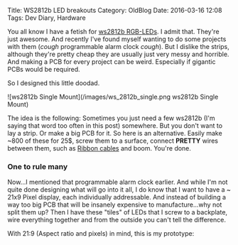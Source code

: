 Title: WS2812b LED breakouts
Category: OldBlog
Date: 2016-03-16 12:08
Tags: Dev Diary, Hardware

You all know I have a fetish for [ws2812b RGB-LEDs](http://rgb-123.com/wp-content/uploads/2013/08/PinLayout.jpg). I admit that. They're just awesome. And recently I've found myself wanting to do some projects with them (*cough* programmable alarm clock *cough*). But I dislike the strips, although they're pretty cheap they are usually just very messy and horrible. And making a PCB for every project can be weird. Especially if gigantic PCBs would be required.

So I designed this little doodad.

![ws2812b Single Mount](/images/ws_2812b_single.png ws2812b Single Mount)

The idea is the following: Sometimes you just need a few ws2812b (I'm saying that word too often in this post) somewhere. But you don't want to lay a strip. Or make a big PCB for it.
So here is an alternative. Easily make ~800 of these for 25$, screw them to a surface, connect **PRETTY** wires between them, such as [Ribbon cables](http://cdn.usdigital.com/assets/images/galleries/ca-c10-f-c10_0.jpg) and boom. You're done.

### One to rule many

Now...I mentioned that programmable alarm clock earlier. And while I'm not quite done designing what will go into it all, I do know that I want to have a ~ 21x9 Pixel display, each individually addressable. And instead of building a way too big PCB that will be insanely expensive to manufacture...why not split them up? Then I have these "tiles" of LEDs that I screw to a backplate, wire everything together and from the outside you can't tell the difference.

With 21:9 (Aspect ratio and pixels) in mind, this is my prototype:

<TO BE CONTINUED>